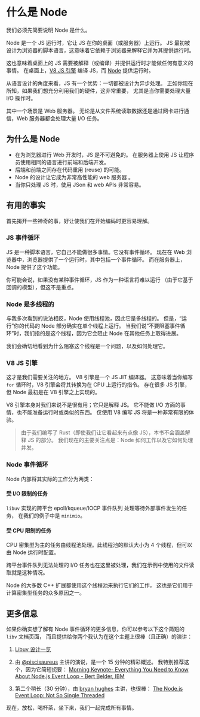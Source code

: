 # 什么是 Node

我们必须先简要说明 Node 是什么。

Node 是一个 JS 运行时，它让 JS 在你的桌面（或服务器）上运行。
JS 最初被设计为浏览器的脚本语言，这意味着它依赖于浏览器来解释它并为其提供运行时。

这也意味着桌面上的 JS 需要被解释（或编译）并提供运行时才能做任何有意义的事情。
在桌面上，[V8 JS 引擎] 编译 JS，而 [Node] 提供运行时。

从语言设计的角度来看，JS 有一个优势：一切都被设计为异步处理。
正如你现在所知，如果我们想充分利用我们的硬件，这非常重要，
尤其是当你需要处理大量 I/O 操作时。

其中一个场景是 Web 服务器。
无论是从文件系统读取数据还是通过网卡进行通信，Web 服务器都会处理大量 I/O 任务。

[V8 JS 引擎]: https://en.wikipedia.org/wiki/V8_JS_engine
[Node]: https://en.wikipedia.org/wiki/Node.js

## 为什么是 Node 

- 在为浏览器进行 Web 开发时，JS 是不可避免的。
  在服务器上使用 JS 让程序员使用相同的语言进行前端和后端开发。 
- 后端和前端之间存在代码重用 (reuse) 的可能。 
- Node 的设计让它成为非常高性能的 web 服务器 。
- 当你只处理 JS 时，使用 JSon 和 web APIs 非常容易。

## 有用的事实

首先揭开一些神奇的事，好让使我们在开始编码时更容易理解。

### JS 事件循环

JS 是一种脚本语言，它自己不能做很多事情。它没有事件循环。
现在在 Web 浏览器中，浏览器提供了一个运行时，其中包括一个事件循环。
而在服务器上，Node 提供了这个功能。

你可能会说，如果没有某种事件循环，JS 作为一种语言将难以运行
（由于它基于回调的模型），但这不是重点。

### Node 是多线程的

与我多次看到的说法相反，Node 使用线程池，因此它是多线程的。
但是，“运行”你的代码的 Node 部分确实在单个线程上运行。
当我们说“不要阻塞事件循环”时，我们指的是这个线程，因为它会阻止 Node 在其他任务上取得进展。

我们会确切地看到为什么阻塞这个线程是一个问题，以及如何处理它。

### V8 JS 引擎

这才是我们需要关注的地方。 V8 引擎是一个 JS JIT 编译器。
这意味着当你编写 `for` 循环时，V8 引擎会将其转换为在 CPU 上运行的指令。
存在很多 JS 引擎，但 Node 最初是在 V8 引擎之上实现的。

V8 引擎本身对我们来说不是很有用；它只是解释 JS。
它不能做 I/O 方面的事情，也不能准备运行时或类似的东西。
仅使用 V8 编写 JS 将是一种非常有限的体验。

> 由于我们编写了 Rust（即使我们让它看起来有点像 JS），本书不会涵盖解释 JS 的部分。
> 我们现在的主要关注点是：Node 如何工作以及它如何处理并发。 

### Node 事件循环

Node 内部将其实际的工作分为两类：

#### 受 I/O 限制的任务

`libuv` 实现的跨平台 epoll/kqueue/IOCP 事件队列 处理等待外部事件发生的任务，
在我们的例子中是 `minimio`。

#### 受 CPU 限制的任务

CPU 密集型为主的任务由线程池处理。此线程池的默认大小为 4 个线程，但可以由 Node 运行时配置。

跨平台事件队列无法处理的 I/O 任务也在这里被处理，我们在示例中使用的文件读取就是这种情况。

Node 的大多数 C++ 扩展都使用这个线程池来执行它们的工作，
这也是它们用于计算密集型任务的众多原因之一。

## 更多信息

如果你确实想了解有 Node 事件循环的更多信息，你可以参考以下这个简短的 `libv` 文档页面，
而且提供给你两个我认为在这个主题上很棒（且正确）的演讲：

1. [Libuv 设计一览](http://docs.libuv.org/en/v1.x/design.html#design-overview)

2. 由 [@piscisaureus](https://github.com/piscisaureus) 主讲的演说，是一个 15 分钟的精彩概述。
   我特别推荐这个，因为它简短扼要：
   [Morning Keynote- Everything You Need to Know About Node.js Event Loop - Bert Belder, IBM]
3. 第二个稍长（30 分钟），由 [bryan hughes](https://github.com/nebrius) 主讲，也很棒：
   [The Node.js Event Loop: Not So Single Threaded]

[Morning Keynote- Everything You Need to Know About Node.js Event Loop - Bert Belder, IBM]:
https://www.youtube.com/watch?v=PNa9OMajw9w&t=309s

<!-- <iframe width="560" height="315" src="https://www.youtube.com/embed/PNa9OMajw9w" frameborder="0" allow="accelerometer; autoplay; encrypted-media; gyroscope; picture-in-picture" allowfullscreen></iframe> -->

[The Node.js Event Loop: Not So Single Threaded]:
https://www.youtube.com/watch?v=zphcsoSJMvM

<!-- <iframe width="560" height="315" src="https://www.youtube.com/embed/zphcsoSJMvM" frameborder="0" allow="accelerometer; autoplay; encrypted-media; gyroscope; picture-in-picture" allowfullscreen></iframe> -->

现在，放松，喝杯茶，坐下来，我们一起完成所有事情。
